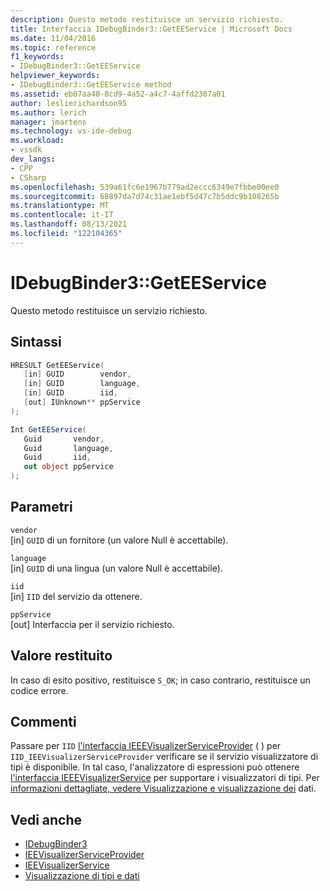 ```yaml
---
description: Questo metodo restituisce un servizio richiesto.
title: Interfaccia IDebugBinder3::GetEEService | Microsoft Docs
ms.date: 11/04/2016
ms.topic: reference
f1_keywords:
- IDebugBinder3::GetEEService
helpviewer_keywords:
- IDebugBinder3::GetEEService method
ms.assetid: eb07aa40-8cd9-4a52-a4c7-4affd2307a01
author: leslierichardson95
ms.author: lerich
manager: jmartens
ms.technology: vs-ide-debug
ms.workload:
- vssdk
dev_langs:
- CPP
- CSharp
ms.openlocfilehash: 539a61fc6e1967b779ad2eccc6349e7fbbe00ee0
ms.sourcegitcommit: 68897da7d74c31ae1ebf5d47c7b5ddc9b108265b
ms.translationtype: MT
ms.contentlocale: it-IT
ms.lasthandoff: 08/13/2021
ms.locfileid: "122104365"
---
```

# <a name="idebugbinder3geteeservice"></a>IDebugBinder3::GetEEService
Questo metodo restituisce un servizio richiesto.

## <a name="syntax"></a>Sintassi

```cpp
HRESULT GetEEService(
   [in] GUID        vendor,
   [in] GUID        language,
   [in] GUID        iid,
   [out] IUnknown** ppService
);
```

```csharp
Int GetEEService(
   Guid       vendor,
   Guid       language,
   Guid       iid,
   out object ppService
);
```

## <a name="parameters"></a>Parametri
`vendor`\
[in] `GUID` di un fornitore (un valore Null è accettabile).

`language`\
[in] `GUID` di una lingua (un valore Null è accettabile).

`iid`\
[in] `IID` del servizio da ottenere.

`ppService`\
[out] Interfaccia per il servizio richiesto.

## <a name="return-value"></a>Valore restituito
 In caso di esito positivo, restituisce `S_OK`; in caso contrario, restituisce un codice errore.

## <a name="remarks"></a>Commenti
 Passare per `IID` [l'interfaccia IEEEVisualizerServiceProvider](../../../extensibility/debugger/reference/ieevisualizerserviceprovider.md) ( ) per `IID_IEEVisualizerServiceProvider` verificare se il servizio visualizzatore di tipi è disponibile. In tal caso, l'analizzatore di espressioni può ottenere [l'interfaccia IEEEVisualizerService](../../../extensibility/debugger/reference/ieevisualizerservice.md) per supportare i visualizzatori di tipi. Per [informazioni dettagliate, vedere Visualizzazione e visualizzazione dei](../../../extensibility/debugger/visualizing-and-viewing-data.md) dati.

## <a name="see-also"></a>Vedi anche
- [IDebugBinder3](../../../extensibility/debugger/reference/idebugbinder3.md)
- [IEEVisualizerServiceProvider](../../../extensibility/debugger/reference/ieevisualizerserviceprovider.md)
- [IEEVisualizerService](../../../extensibility/debugger/reference/ieevisualizerservice.md)
- [Visualizzazione di tipi e dati](../../../extensibility/debugger/visualizing-and-viewing-data.md)
